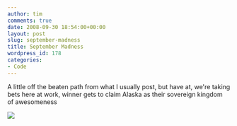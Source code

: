 ```yaml
---
author: tim
comments: true
date: 2008-09-30 18:54:00+00:00
layout: post
slug: september-madness
title: September Madness
wordpress_id: 178
categories:
- Code
---
```


A little off the beaten path from what I usually post, but have at, we're taking bets here at work, winner gets to claim Alaska as their sovereign kingdom of awesomeness

[![](http://www.techcrunch.com/wp-content/uploads/2008/09/septembermadnessb.jpg)](http://www.techcrunch.com/wp-content/uploads/2008/09/septembermadnessb.jpg)
